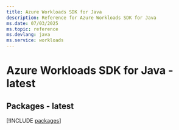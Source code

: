 ```yaml
---
title: Azure Workloads SDK for Java
description: Reference for Azure Workloads SDK for Java
ms.date: 07/03/2025
ms.topic: reference
ms.devlang: java
ms.service: workloads
---
```

# Azure Workloads SDK for Java - latest
## Packages - latest
[!INCLUDE [packages](workloads-index.md)]